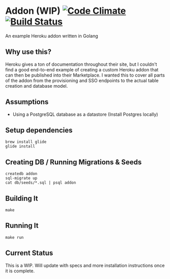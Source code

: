 # Addon (WIP) [![Code Climate](https://codeclimate.com/github/plattyp/addon/badges/gpa.svg)](https://codeclimate.com/github/plattyp/addon) [![Build Status](https://travis-ci.org/plattyp/addon.svg?branch=add-travis)](https://travis-ci.org/plattyp/addon)

An example Heroku addon written in Golang

## Why use this?

Heroku gives a ton of documentation throughout their site, but I couldn't find a good end-to-end example of creating a custom Heroku addon that can then be published into their Marketplace. I wanted this to cover all parts of the addon from the provisioning and SSO endpoints to the actual table creation and database model.

## Assumptions

  - Using a PostgreSQL database as a datastore (Install Postgres locally)

## Setup dependencies

    brew install glide
    glide install

## Creating DB / Running Migrations & Seeds

    createdb addon
    sql-migrate up
    cat db/seeds/*.sql | psql addon

## Building It

    make

## Running It

    make run

## Current Status

This is a WIP. Will update with specs and more installation instructions once it is complete.
